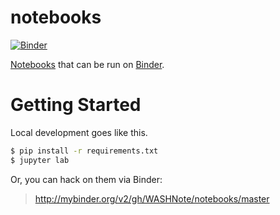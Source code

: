 # notebooks

[![Binder](http://mybinder.org/badge_logo.svg)](http://mybinder.org/v2/gh/WASHNote/notebooks/master)

[Notebooks](https://jupyter.org/) that can be run on [Binder](https://mybinder.org/).

# Getting Started

Local development goes like this.

```bash
$ pip install -r requirements.txt
$ jupyter lab
```

Or, you can hack on them via Binder:

> http://mybinder.org/v2/gh/WASHNote/notebooks/master
